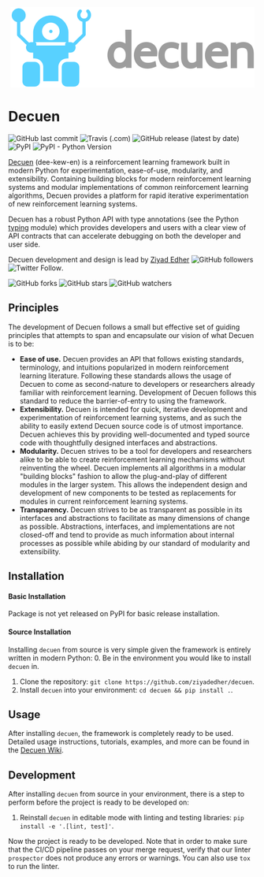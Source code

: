 <p align="center">
  <img src=".github/images/logo.png">
</p>

# Decuen
![GitHub last commit](https://img.shields.io/github/last-commit/ziyadedher/decuen)
![Travis (.com)](https://img.shields.io/travis/com/ziyadedher/decuen)
![GitHub release (latest by date)](https://img.shields.io/github/v/release/ziyadedher/decuen)
![PyPI](https://img.shields.io/pypi/v/decuen)
![PyPI - Python Version](https://img.shields.io/pypi/pyversions/decuen)

[Decuen](https://github.com/ziyadedher/decuen) (dee-kew-en) is a reinforcement learning framework built in modern Python for experimentation, ease-of-use, modularity, and extensibility. Containing building blocks for modern reinforcement learning systems and modular implementations of common reinforcement learning algorithms, Decuen provides a platform for rapid iterative experimentation of new reinforcement learning systems.

Decuen has a robust Python API with type annotations (see the Python [typing](https://docs.python.org/3/library/typing.html) module) which provides developers and users with a clear view of API contracts that can accelerate debugging on both the developer and user side.

Decuen development and design is lead by [Ziyad Edher](https://github.com/ziyadedher) ![GitHub followers](https://img.shields.io/github/followers/ziyadedher?style=social) ![Twitter Follow](https://img.shields.io/twitter/follow/ziyadedher?style=social).

![GitHub forks](https://img.shields.io/github/forks/ziyadedher/decuen?style=social)
![GitHub stars](https://img.shields.io/github/stars/ziyadedher/decuen?style=social)
![GitHub watchers](https://img.shields.io/github/watchers/ziyadedher/decuen?style=social)


## Principles
The development of Decuen follows a small but effective set of guiding principles that attempts to span and encapsulate our vision of what Decuen is to be:
* **Ease of use.** Decuen provides an API that follows existing standards, terminology, and intuitions popularized in modern reinforcement learning literature. Following these standards allows the usage of Decuen to come as second-nature to developers or researchers already familiar with reinforcement learning. Development of Decuen follows this standard to reduce the barrier-of-entry to using the framework.
* **Extensibility.** Decuen is intended for quick, iterative development and experimentation of reinforcement learning systems, and as such the ability to easily extend Decuen source code is of utmost importance. Decuen achieves this by providing well-documented and typed source code with thoughtfully designed interfaces and abstractions.
* **Modularity.** Decuen strives to be a tool for developers and researchers alike to be able to create reinforcement learning mechanisms without reinventing the wheel. Decuen implements all algorithms in a modular "building blocks" fashion to allow the plug-and-play of different modules in the larger system. This allows the independent design and development of new components to be tested as replacements for modules in current reinforcement learning systems.
* **Transparency.** Decuen strives to be as transparent as possible in its interfaces and abstractions to facilitate as many dimensions of change as possible. Abstractions, interfaces, and implementations are not closed-off and tend to provide as much information about internal processes as possible while abiding by our standard of modularity and extensibility.


## Installation
#### Basic Installation
Package is not yet released on PyPI for basic release installation.


#### Source Installation
Installing `decuen` from source is very simple given the framework is entirely written in modern Python:
0. Be in the environment you would like to install `decuen` in.
1. Clone the repository: `git clone https://github.com/ziyadedher/decuen`.
2. Install `decuen` into your environment: `cd decuen && pip install .`.


## Usage
After installing `decuen`, the framework is completely ready to be used. Detailed usage instructions, tutorials, examples, and more can be found in the [Decuen Wiki](https://github.com/ziyadedher/decuen/wiki).


## Development
After installing `decuen` from source in your environment, there is a step to perform before the project is ready to be developed on:
1. Reinstall `decuen` in editable mode with linting and testing libraries: `pip install -e '.[lint, test]'`.

Now the project is ready to be developed. Note that in order to make sure that the CI/CD pipeline passes on your merge request, verify that our linter `prospector` does not produce any errors or warnings. You can also use `tox` to run the linter.
